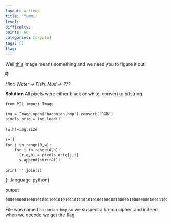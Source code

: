 ```yaml
---
layout: writeup
title: 'Yummi'
level:
difficulty:
points: 60
categories: [crypto]
tags: []
flag:
---
```

Well [this](writeupfiles/baconian.bmp) image means something and we need
you to figure it out!

![](writeupfiles/baconian.bmp)

*Hint: Water -> Fish, Mud -> ???*

**Solution**
All pixels were either black or white, convert to bitstring

    from PIL import Image

    img = Image.open('baconian.bmp').convert('RGB')
    pixels_orig = img.load()

    (w,h)=img.size

    s=[]
    for j in range(0,w):
        for i in range(0,h):
          (r,g,b) = pixels_orig[j,i]
          s.append(str(r&1))

    print ''.join(s)
{: .language-python}

output

    000000000100010100110010101011011101010100100100100000100000000100111001101010000000001101

File was named `baconian.bmp` so we suspect a bacon cipher, and indeed
when we decode we get the flag
